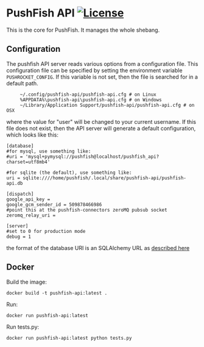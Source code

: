 PushFish API [![License](http://img.shields.io/badge/license-BSD-blue.svg?style=flat)](/LICENSE)
==================
This is the core for PushFish. It manages the whole shebang. 


## Configuration
The pushfish API server reads various options from a configuration file. This configuration file can be specified by setting the environment variable `PUSHROCKET_CONFIG`. If this variable is not set, then the file is searched for in a default path.

```
     ~/.config/pushfish-api/pushfish-api.cfg # on Linux 
     %APPDATA%\pushfish-api\pushfish-api.cfg # on Windows
     ~/Library/Application Support/pushfish-api/pushfish-api.cfg # on OSX
```

where the value for "user" will be changed to your current username. If this file does not exist, then the API server will generate a default configuration, which looks like this:

```
[database]
#for mysql, use something like:
#uri = 'mysql+pymysql://pushfish@localhost/pushfish_api?charset=utf8mb4'

#for sqlite (the default), use something like:
uri = sqlite:////home/pushfish/.local/share/pushfish-api/pushfish-api.db

[dispatch]
google_api_key = 
google_gcm_sender_id = 509878466986
#point this at the pushfish-connectors zeroMQ pubsub socket
zeromq_relay_uri = 

[server]
#set to 0 for production mode
debug = 1

```

the format of the database URI is an SQLAlchemy URL as [described here](http://docs.sqlalchemy.org/en/latest/core/engines.html)

Docker
------------------
Build the image:

```
docker build -t pushfish-api:latest .
```

Run:

```
docker run pushfish-api:latest 
```

Run tests.py:

```
docker run pushfish-api:latest python tests.py
```
